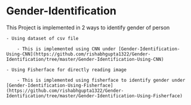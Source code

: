# Gender-Identification

This Project is implemented in 2 ways to identify gender of person
	
	- Using dataset of csv file
		
		- This is implemented using CNN under [Gender-Identification-Using-CNN](https://github.com/rishabhgupta1322/Gender-Identification/tree/master/Gender-Identification-Using-CNN)
	
	- Using Fisherface for directly reading image
		
		- This is implemented using fisherface to identify gender under [Gender-Identification-Using-Fisherface](https://github.com/rishabhgupta1322/Gender-Identification/tree/master/Gender-Identification-Using-Fisherface)
